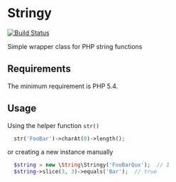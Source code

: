 Stringy
=======
[![Build Status](https://travis-ci.org/nevermnd/stringy.svg?branch=master)](https://travis-ci.org/nevermnd/stringy)

Simple wrapper class for PHP string functions

Requirements
------------
The minimum requirement is PHP 5.4.

Usage
-----
Using the helper function `str()`

```php
  str('FooBar')->charAt(0)->length();
```

or creating a new instance manually

```php
  $string = new \String\Stringy('FooBarQux');  // 1
  $string->slice(3, 3)->equals('Bar');  // true
```
